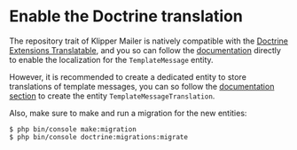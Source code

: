 Enable the Doctrine translation
===============================

The repository trait of Klipper Mailer is natively compatible with the [Doctrine Extensions Translatable](https://github.com/Atlantic18/DoctrineExtensions/blob/master/doc/translatable.md),
and you so can follow the [documentation](https://github.com/Atlantic18/DoctrineExtensions/blob/master/doc/translatable.md#translatable-entity-example)
directly to enable the localization for the `TemplateMessage` entity.

However, it is recommended to create a dedicated entity to store translations of template messages,
you can so follow the [documentation section](https://github.com/Atlantic18/DoctrineExtensions/blob/master/doc/translatable.md#translation-entity)
to create the entity `TemplateMessageTranslation`.

Also, make sure to make and run a migration for the new entities:

```
$ php bin/console make:migration
$ php bin/console doctrine:migrations:migrate
```
